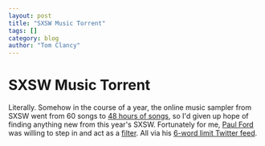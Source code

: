```yaml
---
layout: post
title: "SXSW Music Torrent"
tags: []
category: blog
author: "Tom Clancy"
---
```


# SXSW Music Torrent

Literally. Somehow in the course of a year, the online music sampler from SXSW went from 60 songs to <a href="http://hewgill.com/sxsw/" target="_blank">48 hours of songs</a>, so I'd given up hope of finding anything new from this year's SXSW. Fortunately for me, <a href="http://www.ftrain.com/" target="_blank">Paul Ford</a> was willing to step in and act as a <a href="http://www.themorningnews.org/archives/reviews/sixword_reviews_of_763_sxsw_mp3s.php" target="_blank">filter</a>. All via his <a href="http://twitter.com/ftrain" target="_blank">6-word limit Twitter feed</a>.
